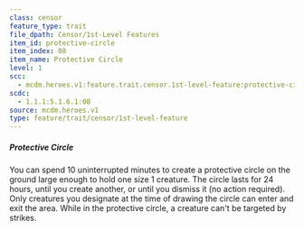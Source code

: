 ```yaml
---
class: censor
feature_type: trait
file_dpath: Censor/1st-Level Features
item_id: protective-circle
item_index: 08
item_name: Protective Circle
level: 1
scc:
  - mcdm.heroes.v1:feature.trait.censor.1st-level-feature:protective-circle
scdc:
  - 1.1.1:5.1.6.1:08
source: mcdm.heroes.v1
type: feature/trait/censor/1st-level-feature
---
```


##### Protective Circle

You can spend 10 uninterrupted minutes to create a protective circle on the ground large enough to hold one size 1 creature. The circle lasts for 24 hours, until you create another, or until you dismiss it (no action required). Only creatures you designate at the time of drawing the circle can enter and exit the area. While in the protective circle, a creature can't be targeted by strikes.
